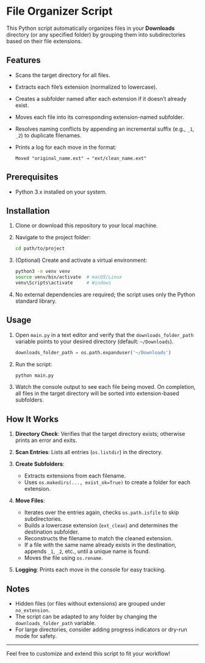 # File Organizer Script

This Python script automatically organizes files in your **Downloads** directory (or any specified folder) by grouping them into subdirectories based on their file extensions.

## Features

* Scans the target directory for all files.
* Extracts each file’s extension (normalized to lowercase).
* Creates a subfolder named after each extension if it doesn’t already exist.
* Moves each file into its corresponding extension-named subfolder.
* Resolves naming conflicts by appending an incremental suffix (e.g., `_1`, `_2`) to duplicate filenames.
* Prints a log for each move in the format:

  ```
  Moved "original_name.ext" → "ext/clean_name.ext"
  ```

## Prerequisites

* Python 3.x installed on your system.

## Installation

1. Clone or download this repository to your local machine.
2. Navigate to the project folder:

   ```bash
   cd path/to/project
   ```
3. (Optional) Create and activate a virtual environment:

   ```bash
   python3 -m venv venv
   source venv/bin/activate  # macOS/Linux
   venv\Scripts\activate     # Windows
   ```
4. No external dependencies are required; the script uses only the Python standard library.

## Usage

1. Open `main.py` in a text editor and verify that the `downloads_folder_path` variable points to your desired directory (default: `~/Downloads`).

   ```python
   downloads_folder_path = os.path.expanduser('~/Downloads')
   ```

2. Run the script:

   ```bash
   python main.py
   ```

3. Watch the console output to see each file being moved. On completion, all files in the target directory will be sorted into extension-based subfolders.

## How It Works

1. **Directory Check**: Verifies that the target directory exists; otherwise prints an error and exits.
2. **Scan Entries**: Lists all entries (`os.listdir`) in the directory.
3. **Create Subfolders**:

   * Extracts extensions from each filename.
   * Uses `os.makedirs(..., exist_ok=True)` to create a folder for each extension.
4. **Move Files**:

   * Iterates over the entries again, checks `os.path.isfile` to skip subdirectories.
   * Builds a lowercase extension (`ext_clean`) and determines the destination subfolder.
   * Reconstructs the filename to match the cleaned extension.
   * If a file with the same name already exists in the destination, appends `_1`, `_2`, etc., until a unique name is found.
   * Moves the file using `os.rename`.
5. **Logging**: Prints each move in the console for easy tracking.

## Notes

* Hidden files (or files without extensions) are grouped under `no_extension`.
* The script can be adapted to any folder by changing the `downloads_folder_path` variable.
* For large directories, consider adding progress indicators or dry-run mode for safety.

---

Feel free to customize and extend this script to fit your workflow!

